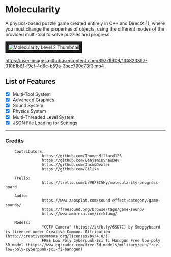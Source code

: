# Molecularity
A physics-based puzzle game created entirely in C++ and DirectX 11, where you must change the properties of objects, using the different modes of the provided multi-tool to solve puzzles and progress.

<img src="https://i.imgur.com/mgL90O0.jpg" alt="Molecularity Level 2 Thumbnail" border="10" />

https://user-images.githubusercontent.com/39779606/134823397-310b1b61-f9cf-4d6c-b59a-3bcc790c73f3.mp4

## List of Features

- [x] Multi-Tool System
- [x] Advanced Graphics
- [x] Sound System
- [x] Physics System
- [x] Multi-Threaded Level System
- [x] JSON File Loading for Settings

---

### Credits

        Contributors:
                    https://github.com/ThomasMillard123
                    https://github.com/BenjaminShawDev
                    https://github.com/JacobDexter
                    https://github.com/Gilixa
                    
        Trello:
                    https://trello.com/b/V0FSI5Hy/molecularity-progress-board
                    
        Audio:
                    https://www.zapsplat.com/sound-effect-category/game-sounds/
                    https://freesound.org/browse/tags/game-sound/
                    https://www.ambiera.com/irrklang/
                    
        Models:
                    "CCTV Camera" (https://skfb.ly/6SD7C) by Smoggybeard is licensed under Creative Commons Attribution (http://creativecommons.org/licenses/by/4.0/).
                    FREE Low Poly Cyberpunk-Sci fi Handgun Free low-poly 3D model (https://www.cgtrader.com/free-3d-models/military/gun/free-low-poly-cyberpunk-sci-fi-handgun)
